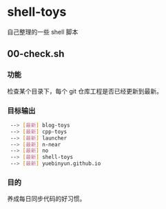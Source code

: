 # shell-toys
自己整理的一些 shell 脚本

## 00-check.sh
### 功能
检查某个目录下，每个 git 仓库工程是否已经更新到最新。

### 目标输出
```bash
 --> [最新] blog-toys
 --> [最新] cpp-toys
 --> [最新] launcher
 --> [最新] n-near
 --> [最新] no
 --> [最新] shell-toys
 --> [最新] yuebinyun.github.io
```

### 目的
养成每日同步代码的好习惯。

